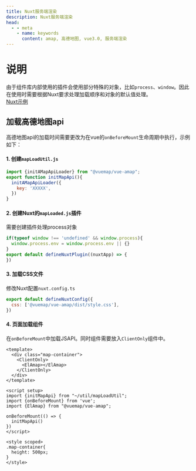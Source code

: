 ```yaml
---
title: Nuxt服务端渲染
description: Nuxt服务端渲染
head:
  - - meta
    - name: keywords
      content: amap, 高德地图, vue3.0, 服务端渲染
---
```


# 说明

由于组件库内部使用的插件会使用部分特殊的对象，比如`process`、`window`。因此在使用时需要根据Nuxt要求处理加载顺序和对象的默认值处理。<br/>
[Nuxt示例](https://github.com/yangyanggu/vue-amap-nuxt-demo)

## 加载高德地图api

高德地图api的加载时间需要更改为在vue的`onBeforeMount`生命周期中执行，示例如下：

#### 1. 创建`mapLoadUtil.js`
```javascript
import {initAMapApiLoader} from "@vuemap/vue-amap";
export function initMapApi(){
  initAMapApiLoader({
    key: 'XXXXX',
  })
}
```

#### 2. 创建Nuxt的`mapLoaded.js`插件
需要创建插件处理process对象
```javascript
if(typeof window !== 'undefined' && window.process){
  window.process.env = window.process.env || {}
}
export default defineNuxtPlugin((nuxtApp) => {
})
```

#### 3. 加载CSS文件
修改Nuxt配置`nuxt.config.ts`
```javascript
export default defineNuxtConfig({
  css: ['@vuemap/vue-amap/dist/style.css'],
})
```
#### 4. 页面加载组件
在`onBeforeMount`中加载JSAPI。同时组件需要放入`ClientOnly`组件中。
```vue
<template>
  <div class="map-container">
    <ClientOnly>
      <ElAmap></ElAmap>
    </ClientOnly>
  </div>
</template>

<script setup>
import {initMapApi} from "~/util/mapLoadUtil";
import {onBeforeMount} from 'vue';
import {ElAmap} from "@vuemap/vue-amap";

onBeforeMount(() => {
  initMapApi()
})
</script>

<style scoped>
.map-container{
  height: 500px;
}
</style>

```
